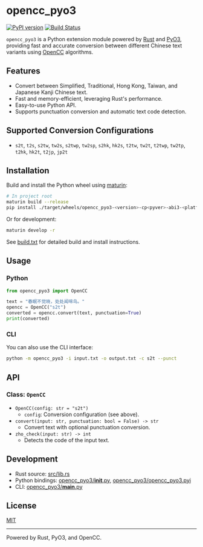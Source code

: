 # opencc_pyo3
[![PyPI version](https://img.shields.io/pypi/v/opencc_pyo3.svg)](https://pypi.org/project/opencc_pyo3/)
[![Build Status](https://github.com/laisuk/opencc_pyo3/actions/workflows/build.yml/badge.svg)](https://github.com/laisuk/opencc_pyo3/actions/workflows/build.yml)

`opencc_pyo3` is a Python extension module powered by [Rust](https://www.rust-lang.org/) and [PyO3](https://pyo3.rs/), providing fast and accurate conversion between different Chinese text variants using [OpenCC](https://github.com/BYVoid/OpenCC) algorithms.

## Features

- Convert between Simplified, Traditional, Hong Kong, Taiwan, and Japanese Kanji Chinese text.
- Fast and memory-efficient, leveraging Rust's performance.
- Easy-to-use Python API.
- Supports punctuation conversion and automatic text code detection.

## Supported Conversion Configurations

- `s2t`, `t2s`, `s2tw`, `tw2s`, `s2twp`, `tw2sp`, `s2hk`, `hk2s`, `t2tw`, `tw2t`, `t2twp`, `tw2tp`, `t2hk`, `hk2t`, `t2jp`, `jp2t`

## Installation

Build and install the Python wheel using [maturin](https://github.com/PyO3/maturin):

```sh
# In project root
maturin build --release
pip install ./target/wheels/opencc_pyo3-<version>-cp<pyver>-abi3-<platform>.whl
```

Or for development:

```sh
maturin develop -r
```

See [build.txt](build.txt) for detailed build and install instructions.

## Usage

### Python

```python
from opencc_pyo3 import OpenCC

text = "春眠不觉晓，处处闻啼鸟。"
opencc = OpenCC("s2t")
converted = opencc.convert(text, punctuation=True)
print(converted)
```

### CLI

You can also use the CLI interface:

```sh
python -m opencc_pyo3 -i input.txt -o output.txt -c s2t --punct
```

## API

### Class: `OpenCC`

- `OpenCC(config: str = "s2t")`
    - `config`: Conversion configuration (see above).
- `convert(input: str, punctuation: bool = False) -> str`
    - Convert text with optional punctuation conversion.
- `zho_check(input: str) -> int`
    - Detects the code of the input text.

## Development

- Rust source: [src/lib.rs](src/lib.rs)
- Python bindings: [opencc_pyo3/__init__.py](opencc_pyo3/__init__.py), [opencc_pyo3/opencc_pyo3.pyi](opencc_pyo3/opencc_pyo3.pyi)
- CLI: [opencc_pyo3/__main__.py](opencc_pyo3/__main__.py)

## License

[MIT](https://github.com/laisuk/opencc_pyo3/blob/master/LICENSE)

---

Powered by Rust, PyO3, and OpenCC.